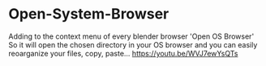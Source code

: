# Open-System-Browser

Adding to the context menu of every blender browser 'Open OS Browser'
So it will open the chosen directory in your OS browser 
and you can easily reoarganize your files, copy, paste...
https://youtu.be/WVJ7ewYsQTs
